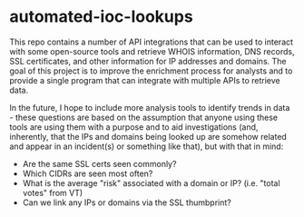 # automated-ioc-lookups

This repo contains a number of API integrations that can be used to interact with some open-source tools and retrieve WHOIS information, DNS records, SSL certificates, and other information for IP addresses and domains. The goal of this project is to improve the enrichment process for analysts and to provide a single program that can integrate with multiple APIs to retrieve data. 

In the future, I hope to include more analysis tools to identify trends in data - these questions are based on the assumption that anyone using these tools are using them with a purpose and to aid investigations (and, inherently, that the IPs and domains being looked up are somehow related and appear in an incident(s) or something like that), but with that in mind: 

- Are the same SSL certs seen commonly?
- Which CIDRs are seen most often?
- What is the average "risk" associated with a domain or IP? (i.e. "total votes" from VT)
- Can we link any IPs or domains via the SSL thumbprint? 

